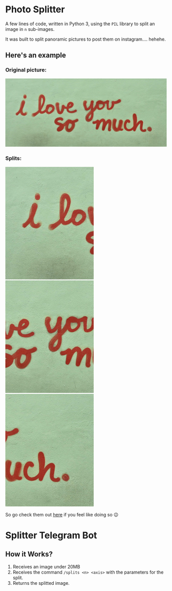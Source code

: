 # Photo Splitter

A few lines of code, written in Python 3, using the `PIL` library to split an image in `n` sub-images.

It was built to split panoramic pictures to post them on instagram.... hehehe. 

## Here's an example

### Original picture:

![Full Image](https://raw.githubusercontent.com/joseluishaddad/PyThings/master/photo_split/readme_imgs/i_love_you_so_much.jpg "Full")

### Splits:
<div>
<img src="https://raw.githubusercontent.com/joseluishaddad/PyThings/master/photo_split/readme_imgs/0.jpg" height="350">
<img src="https://raw.githubusercontent.com/joseluishaddad/PyThings/master/photo_split/readme_imgs/1.jpg" height="350">
<img src="https://raw.githubusercontent.com/joseluishaddad/PyThings/master/photo_split/readme_imgs/2.jpg" height="350">
</div>

So go check them out [here](https://www.instagram.com/josehaddadc) if you feel like doing so :wink:


# Splitter Telegram Bot
## How it Works?
1. Receives an image under 20MB
2. Receives the command `/splits <n> <axis>` with the parameters for the split.
3. Returns the splitted image.